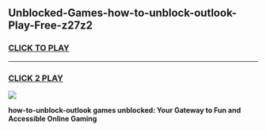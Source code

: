 
## Unblocked-Games-how-to-unblock-outlook-Play-Free-z27z2
<h3>
<a href="https://premium76.site?title=how-to-unblock-outlook&ref=21A">CLICK TO PLAY</a></h3>
<hr>

<h3>
<a href="https://premium76.site?title=how-to-unblock-outlook&ref=21A">CLICK 2 PLAY</a>
  
</h3>

<a href="https://premium76.site?title=how-to-unblock-outlook&ref=21A"><img src="https://clearcache.store/games.png"></a>


**how-to-unblock-outlook games unblocked: Your Gateway to Fun and Accessible Online Gaming**
